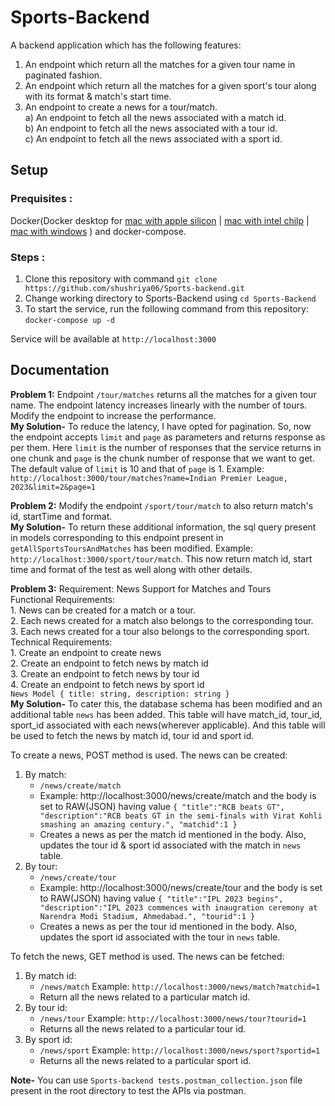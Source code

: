 # Sports-Backend

A backend application which has the following features:
1) An endpoint which return all the matches for a given tour name in paginated fashion.
2) An endpoint which return all the matches for a given sport's tour along with its format & match's start time.
3) An endpoint to create a news for a tour/match.<br/>
    a) An endpoint to fetch all the news associated with a match id.<br/>
    b) An endpoint to fetch all the news associated with a tour id.<br/>
    c) An endpoint to fetch all the news associated with a sport id.<br/>
## Setup

### Prequisites : 
Docker(Docker desktop for [mac with apple silicon](https://desktop.docker.com/mac/main/arm64/Docker.dmg?utm_source=docker&utm_medium=webreferral&utm_campaign=docs-driven-download-mac-arm64) | [mac with intel chilp](https://desktop.docker.com/mac/main/amd64/Docker.dmg?utm_source=docker&utm_medium=webreferral&utm_campaign=docs-driven-download-mac-amd64) | [mac with windows](https://desktop.docker.com/win/main/amd64/Docker%20Desktop%20Installer.exe) ) and docker-compose.

### Steps :

1. Clone this repository with command `git clone https://github.com/shushriya06/Sports-backend.git`
2. Change working directory to Sports-Backend using `cd Sports-Backend`
3. To start the service, run the following command from this repository: `docker-compose up -d`

Service will be available at `http://localhost:3000`

## Documentation
__Problem 1:__
Endpoint `/tour/matches` returns all the matches for a given tour name.
The endpoint latency increases linearly with the number of tours. Modify the endpoint to increase the performance.<br/>
__My Solution-__ To reduce the latency, I have opted for pagination. So, now the endpoint accepts `limit` and `page` as parameters and returns response as per them. Here `limit` is the number of responses that the service returns in one chunk and `page` is the chunk number of response that we want to get. The default value of `limit` is 10 and that of `page` is 1.
Example: `http://localhost:3000/tour/matches?name=Indian Premier League, 2023&limit=2&page=1`

__Problem 2:__
Modify the endpoint `/sport/tour/match` to also return match's id, startTime and format.<br/>
__My Solution-__ To return these additional information, the sql query present in models corresponding to this endpoint present in `getAllSportsToursAndMatches` has been modified.
Example: `http://localhost:3000/sport/tour/match`. This now return match id, start time and format of the test as well along with other details.

__Problem 3:__
Requirement: News Support for Matches and Tours<br/>
Functional Requirements:<br/>
    1. News can be created for a match or a tour.<br/>
    2. Each news created for a match also belongs to the corresponding tour.<br/>
    3. Each news created for a tour also belongs to the corresponding sport.<br/>
Technical Requirements:<br/>
    1. Create an endpoint to create news<br/>
    2. Create an endpoint to fetch news by match id<br/>
    3. Create an endpoint to fetch news by tour id<br/>
    4. Create an endpoint to fetch news by sport id<br/>
`News Model
{
    title: string,
    description: string
}`<br/>
__My Solution-__ To cater this, the database schema has been modified and an additional table `news` has been added. This table will have match_id, tour_id, sport_id associated with each news(wherever applicable). And this table will be used to fetch the news by match id, tour id and sport id.

To create a news, POST method is used. The news can be created:
1. By match:
	* `/news/create/match`
	* Example: http://localhost:3000/news/create/match and the body is set to RAW(JSON) having value
		`{
			"title":"RCB beats GT",
			"description":"RCB beats GT in the semi-finals with Virat Kohli smashing an amazing century.",
			"matchid":1
		}`
	* Creates a news as per the match id mentioned in the body. Also, updates the tour id & sport id associated with the match in `news` table.
2. By tour:
	* `/news/create/tour` 
	* Example: http://localhost:3000/news/create/tour and the body is set to RAW(JSON) having value
		`{
			"title":"IPL 2023 begins",
			"description":"IPL 2023 commences with inaugration ceremony at Narendra Modi Stadium, Ahmedabad.",
			"tourid":1
		}`
	* Creates a news as per the tour id mentioned in the body. Also, updates the sport id associated with the tour in `news` table.

To fetch the news, GET method is used. The news can be fetched:
1. By match id:
	* `/news/match`
		Example: `http://localhost:3000/news/match?matchid=1`
	* Return all the news related to a particular match id.
2. By tour id:
	* `/news/tour`
		Example: `http://localhost:3000/news/tour?tourid=1`
	* Returns all the news related to a particular tour id.
3. By sport id:
	* `/news/sport`
		Example: `http://localhost:3000/news/sport?sportid=1`
	* Returns all the news related to a particular sport id.

__Note-__ You can use `Sports-backend tests.postman_collection.json` file present in the root directory to test the APIs via postman.